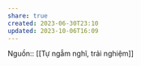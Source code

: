 ```yaml
---
share: true
created: 2023-06-30T23:10
updated: 2023-10-06T16:09
---
```

Nguồn:: [[Tự ngẫm nghĩ, trải nghiệm]]

